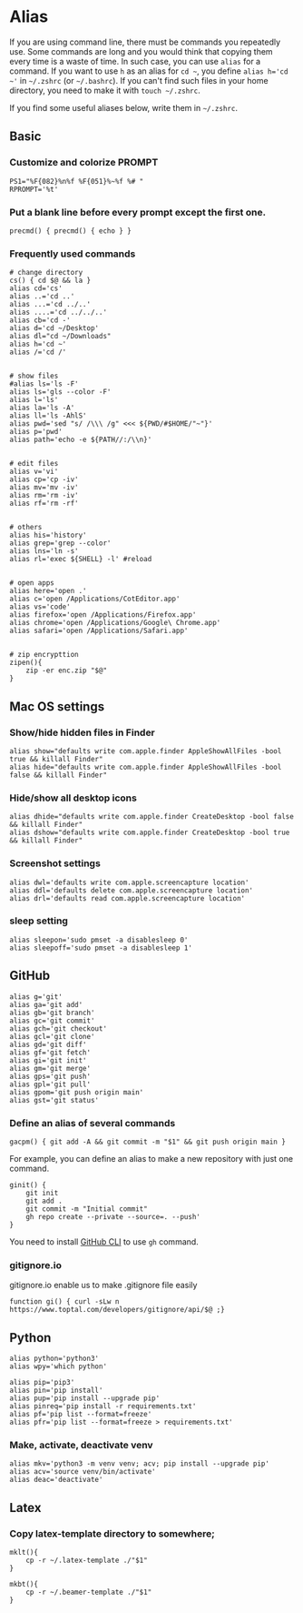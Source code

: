 # Alias

If you are using command line, there must be commands you repeatedly use.
Some commands are long and you would think that copying them every time is a waste of time. In such case, you can use `alias` for a command. If you want to use `h` as an alias for `cd ~`, you define `alias h='cd ~'` in `~/.zshrc` (or `~/.bashrc`). If you can't find such files in your home directory, you need to make it with `touch ~/.zshrc`.

If you find some useful aliases below, write them in `~/.zshrc`.

## Basic

### Customize and colorize PROMPT
```
PS1="%F{082}%n%f %F{051}%~%f %# "
RPROMPT='%t'
```

### Put a blank line before every prompt except the first one.
```
precmd() { precmd() { echo } }
```

### Frequently used commands

```
# change directory
cs() { cd $@ && la }
alias cd='cs'
alias ..='cd ..'
alias ...='cd ../..'
alias ....='cd ../../..'
alias cb='cd -'
alias d='cd ~/Desktop'
alias dl="cd ~/Downloads"
alias h='cd ~'
alias /='cd /'


# show files
#alias ls='ls -F'
alias ls='gls --color -F'
alias l='ls'
alias la='ls -A'
alias ll='ls -AhlS'
alias pwd='sed "s/ /\\\ /g" <<< ${PWD/#$HOME/"~"}'
alias p='pwd'
alias path='echo -e ${PATH//:/\\n}'


# edit files
alias v='vi'
alias cp='cp -iv'
alias mv='mv -iv'
alias rm='rm -iv'
alias rf='rm -rf'


# others
alias his='history'
alias grep='grep --color'
alias lns='ln -s'
alias rl='exec ${SHELL} -l' #reload


# open apps
alias here='open .'
alias c='open /Applications/CotEditor.app'
alias vs='code'
alias firefox='open /Applications/Firefox.app'
alias chrome='open /Applications/Google\ Chrome.app'
alias safari='open /Applications/Safari.app'


# zip encrypttion
zipen(){
	zip -er enc.zip "$@"
}
```

## Mac OS settings
### Show/hide hidden files in Finder
```
alias show="defaults write com.apple.finder AppleShowAllFiles -bool true && killall Finder"
alias hide="defaults write com.apple.finder AppleShowAllFiles -bool false && killall Finder"
```

### Hide/show all desktop icons
```
alias dhide="defaults write com.apple.finder CreateDesktop -bool false && killall Finder"
alias dshow="defaults write com.apple.finder CreateDesktop -bool true && killall Finder"
```

### Screenshot settings
```
alias dwl='defaults write com.apple.screencapture location'
alias ddl='defaults delete com.apple.screencapture location'
alias drl='defaults read com.apple.screencapture location'
```

### sleep setting
```
alias sleepon='sudo pmset -a disablesleep 0'
alias sleepoff='sudo pmset -a disablesleep 1'
```


## GitHub
```
alias g='git'
alias ga='git add'
alias gb='git branch'
alias gc='git commit'
alias gch='git checkout'
alias gcl='git clone'
alias gd='git diff'
alias gf='git fetch'
alias gi='git init'
alias gm='git merge'
alias gps='git push'
alias gpl='git pull'
alias gpom='git push origin main'
alias gst='git status'
```

### Define an alias of several commands
```
gacpm() { git add -A && git commit -m "$1" && git push origin main }
```

For example, you can define an alias to make a new repository with just one command.
```
ginit() {
	git init
	git add .
	git commit -m "Initial commit"
	gh repo create --private --source=. --push'
}
```
You need to install [GitHub CLI](https://cli.github.com/) to use `gh` command.


### gitignore.io
gitignore.io enable us to make .gitignore file easily
```
function gi() { curl -sLw n https://www.toptal.com/developers/gitignore/api/$@ ;}
```

## Python
```
alias python='python3'
alias wpy='which python'

alias pip='pip3'
alias pin='pip install'
alias pup='pip install --upgrade pip'
alias pinreq='pip install -r requirements.txt'
alias pf='pip list --format=freeze'
alias pfr='pip list --format=freeze > requirements.txt'
```

### Make, activate, deactivate venv
```
alias mkv='python3 -m venv venv; acv; pip install --upgrade pip'
alias acv='source venv/bin/activate'
alias deac='deactivate'
```

## Latex
### Copy latex-template directory to somewhere;
```
mklt(){
	cp -r ~/.latex-template ./"$1"
}

mkbt(){
	cp -r ~/.beamer-template ./"$1"
}
```